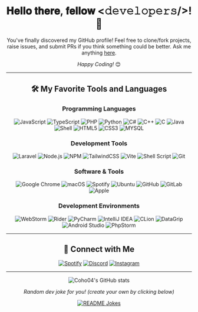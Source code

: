 <div align="center">

# 𝐇𝐞𝐥𝐥𝐨 𝐭𝐡𝐞𝐫𝐞, 𝐟𝐞𝐥𝐥𝐨𝐰 <𝚍𝚎𝚟𝚎𝚕𝚘𝚙𝚎𝚛𝚜/>! 👋

You've finally discovered my GitHub profile! Feel free to clone/fork projects, raise issues, and submit PRs if you think something could be better. Ask me anything [here](https://discord.gg/Q2zVHjYH8Y).

*Happy Coding!* 😊

</div>

---

<div align="center">

## 🛠️ My Favorite Tools and Languages

### Programming Languages

![JavaScript](https://img.shields.io/badge/-JavaScript-black?style=for-the-badge&logo=javascript)
![TypeScript](https://img.shields.io/badge/-TypeScript-007ACC?style=for-the-badge&logo=typescript)
![PHP](https://img.shields.io/badge/-PHP-787CB5?style=for-the-badge&logo=php&logoColor=white)
![Python](https://img.shields.io/badge/-Python-black?style=for-the-badge&logo=python)
![C#](https://img.shields.io/badge/-C%23-239120?style=for-the-badge&logo=c-sharp)
![C++](https://img.shields.io/badge/-C++-00599C?style=for-the-badge&logo=c)
![C](https://img.shields.io/badge/-C-00599C?style=for-the-badge&logo=c)
![Java](https://img.shields.io/badge/Java-ED8B00?style=for-the-badge&logo=openjdk)
![Shell](https://img.shields.io/badge/-Shell-black?style=for-the-badge&logo=shell)
![HTML5](https://img.shields.io/badge/-HTML5-E34F26?style=for-the-badge&logo=html5&logoColor=white)
![CSS3](https://img.shields.io/badge/-CSS3-1572B6?style=for-the-badge&logo=css3)
![MYSQL](https://img.shields.io/badge/MySQL-00000F?style=for-the-badge&logo=mysql&logoColor=white)

### Development Tools

![Laravel](https://img.shields.io/badge/laravel-%23FF2D20.svg?style=for-the-badge&logo=laravel&logoColor=white)
![Node.js](https://img.shields.io/badge/Node.js-%23FF2D20.svg?style=for-the-badge&logo=Node.js&logoColor=white)
![NPM](https://img.shields.io/badge/NPM-%23000000.svg?style=for-the-badge&logo=npm&logoColor=white)
![TailwindCSS](https://img.shields.io/badge/tailwindcss-%2338B2AC.svg?style=for-the-badge&logo=tailwind-css&logoColor=white)
![Vite](https://img.shields.io/badge/vite-%23646CFF.svg?style=for-the-badge&logo=vite&logoColor=white)
![Shell Script](https://img.shields.io/badge/shell_script-%23121011.svg?style=for-the-badge&logo=gnu-bash&logoColor=white)
![Git](https://img.shields.io/badge/git-%23F05033.svg?style=for-the-badge&logo=git&logoColor=white)

### Software & Tools

![Google Chrome](https://img.shields.io/badge/Google%20Chrome-4285F4?style=for-the-badge&logo=GoogleChrome&logoColor=white)
![macOS](https://img.shields.io/badge/mac%20os-000000?style=for-the-badge&logo=macos&logoColor=F0F0F0)
![Spotify](https://img.shields.io/badge/Spotify-1ED760?style=for-the-badge&logo=spotify&logoColor=white)
![Ubuntu](https://img.shields.io/badge/Ubuntu-E95420?style=for-the-badge&logo=ubuntu&logoColor=white)
![GitHub](https://img.shields.io/badge/github-%23121011.svg?style=for-the-badge&logo=github&logoColor=white)
![GitLab](https://img.shields.io/badge/gitlab-%23121011.svg?style=for-the-badge&logo=gitlab&logoColor=white)
![Apple](https://img.shields.io/badge/Apple-%23000000.svg?style=for-the-badge&logo=apple&logoColor=white)

### Development Environments

<p>
  <img src="https://img.shields.io/badge/Webstorm-%23000000.svg?style=for-the-badge&logo=webstorm&logoColor=white" alt="WebStorm" />
  <img src="https://img.shields.io/badge/Rider-%23000000.svg?style=for-the-badge&logo=rider&logoColor=white" alt="Rider" />
  <img src="https://img.shields.io/badge/PyCharm-%23000000.svg?style=for-the-badge&logo=pycharm&logoColor=white" alt="PyCharm" />
  <img src="https://img.shields.io/badge/Intellij-%23000000.svg?style=for-the-badge&logo=intellij&logoColor=white" alt="IntelliJ IDEA" />
  <img src="https://img.shields.io/badge/CLion-%23000000.svg?style=for-the-badge&logo=clion&logoColor=white" alt="CLion" />
  <img src="https://img.shields.io/badge/DataGrip-%23000000.svg?style=for-the-badge&logo=datagrip&logoColor=white" alt="DataGrip" />
  <img src="https://img.shields.io/badge/AndroidStudio-%23000000.svg?style=for-the-badge&logo=androidstudio&logoColor=white" alt="Android Studio" />
  <img src="https://img.shields.io/badge/phpstorm-143?style=for-the-badge&logo=phpstorm&logoColor=white&color=black" alt="PhpStorm" />
</p>

</div>

---

<div align="center">

## 🤝 Connect with Me

<a href="https://open.spotify.com/user/cohohohn04" target="_blank"><img src="https://img.shields.io/badge/Spotify-%231ED760.svg?&style=for-the-badge&logo=spotify&logoColor=white" alt="Spotify"></a>
<a href="https://discord.gg/Q2zVHjYH8Y" target="_blank"><img src="https://img.shields.io/badge/Discord-%237289DA.svg?&style=for-the-badge&logo=discord&logoColor=white" alt="Discord"></a>
<a href="https://www.instagram.com/_coho04_/" target="_blank"><img src="https://img.shields.io/badge/Instagram-%23E4405F.svg?&style=for-the-badge&logo=instagram&logoColor=white" alt="Instagram"></a>

</div>

---

<div align="center">

![Coho04's GitHub stats](https://github-readme-stats.vercel.app/api?username=Coho04&include_all_commits=true&count_private=true&show_icons=true&line_height=20&title_color=7A7ADB&icon_color=2234AE&text_color=D3D3D3&bg_color=0,000000,130F40)

*Random dev joke for you! (create your own by clicking below)*

<a href="https://readme-jokes.vercel.app"><img src="https://readme-jokes.vercel.app/api?bgColor=%23073b4c&textColor=%2306d6a0&aColor=%2306d6a0&borderColor=%2306d6a0" alt="README Jokes"></a>

</div>
